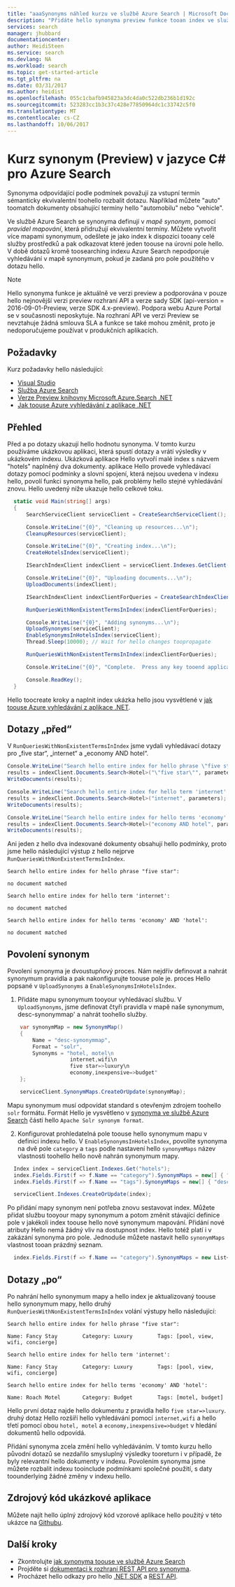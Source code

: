 ```yaml
---
title: "aaaSynonyms náhled kurzu ve službě Azure Search | Microsoft Docs"
description: "Přidáte hello synonyma preview funkce tooan index ve službě Azure Search."
services: search
manager: jhubbard
documentationcenter: 
author: HeidiSteen
ms.service: search
ms.devlang: NA
ms.workload: search
ms.topic: get-started-article
ms.tgt_pltfrm: na
ms.date: 03/31/2017
ms.author: heidist
ms.openlocfilehash: 055c1cbafb945823a3dc4da0c522db236b1d192c
ms.sourcegitcommit: 523283cc1b3c37c428e77850964dc1c33742c5f0
ms.translationtype: MT
ms.contentlocale: cs-CZ
ms.lasthandoff: 10/06/2017
---
```

# <a name="synonym-preview-c-tutorial-for-azure-search"></a>Kurz synonym (Preview) v jazyce C# pro Azure Search

Synonyma odpovídající podle podmínek považují za vstupní termín sémanticky ekvivalentní toohello rozbalit dotazu. Například můžete "auto" toomatch dokumenty obsahující termíny hello "automobilu" nebo "vehicle".

Ve službě Azure Search se synonyma definují v *mapě synonym*, pomocí *pravidel mapování*, která přidružují ekvivalentní termíny. Můžete vytvořit více mapami synonymum, odešlete je jako index k dispozici tooany celé služby prostředků a pak odkazovat které jeden toouse na úrovni pole hello. V době dotazů kromě toosearching indexu Azure Search nepodporuje vyhledávání v mapě synonymum, pokud je zadaná pro pole použitého v dotazu hello.

> [!NOTE]
> Hello synonyma funkce je aktuálně ve verzi preview a podporována v pouze hello nejnovější verzi preview rozhraní API a verze sady SDK (api-version = 2016-09-01-Preview, verze SDK 4.x-preview). Podpora webu Azure Portal se v současnosti neposkytuje. Na rozhraní API ve verzi Preview se nevztahuje žádná smlouva SLA a funkce se také mohou změnit, proto je nedoporučujeme používat v produkčních aplikacích.

## <a name="prerequisites"></a>Požadavky

Kurz požadavky hello následující:

* [Visual Studio](https://www.visualstudio.com/downloads/)
* [Služba Azure Search](search-create-service-portal.md)
* [Verze Preview knihovny Microsoft.Azure.Search .NET](https://aka.ms/search-sdk-preview)
* [Jak toouse Azure vyhledávání z aplikace .NET](https://docs.microsoft.com/azure/search/search-howto-dotnet-sdk)

## <a name="overview"></a>Přehled

Před a po dotazy ukazují hello hodnotu synonyma. V tomto kurzu používáme ukázkovou aplikaci, která spustí dotazy a vrátí výsledky v ukázkovém indexu. Ukázková aplikace Hello vytvoří malé index s názvem "hotels" naplněný dva dokumenty. aplikace Hello provede vyhledávací dotazy pomocí podmínky a slovní spojení, která nejsou uvedena v indexu hello, povolí funkci synonyma hello, pak problémy hello stejné vyhledávání znovu. Hello uvedený níže ukazuje hello celkové toku.

```csharp
  static void Main(string[] args)
  {
      SearchServiceClient serviceClient = CreateSearchServiceClient();

      Console.WriteLine("{0}", "Cleaning up resources...\n");
      CleanupResources(serviceClient);

      Console.WriteLine("{0}", "Creating index...\n");
      CreateHotelsIndex(serviceClient);

      ISearchIndexClient indexClient = serviceClient.Indexes.GetClient("hotels");

      Console.WriteLine("{0}", "Uploading documents...\n");
      UploadDocuments(indexClient);

      ISearchIndexClient indexClientForQueries = CreateSearchIndexClient();

      RunQueriesWithNonExistentTermsInIndex(indexClientForQueries);

      Console.WriteLine("{0}", "Adding synonyms...\n");
      UploadSynonyms(serviceClient);
      EnableSynonymsInHotelsIndex(serviceClient);
      Thread.Sleep(10000); // Wait for hello changes toopropagate

      RunQueriesWithNonExistentTermsInIndex(indexClientForQueries);

      Console.WriteLine("{0}", "Complete.  Press any key tooend application...\n");

      Console.ReadKey();
  }
```
Hello toocreate kroky a naplnit index ukázka hello jsou vysvětlené v [jak toouse Azure vyhledávání z aplikace .NET](https://docs.microsoft.com/azure/search/search-howto-dotnet-sdk).

## <a name="before-queries"></a>Dotazy „před“

V `RunQueriesWithNonExistentTermsInIndex` jsme vydali vyhledávací dotazy pro „five star“, „internet“ a „economy AND hotel“.
```csharp
Console.WriteLine("Search hello entire index for hello phrase \"five star\":\n");
results = indexClient.Documents.Search<Hotel>("\"five star\"", parameters);
WriteDocuments(results);

Console.WriteLine("Search hello entire index for hello term 'internet':\n");
results = indexClient.Documents.Search<Hotel>("internet", parameters);
WriteDocuments(results);

Console.WriteLine("Search hello entire index for hello terms 'economy' AND 'hotel':\n");
results = indexClient.Documents.Search<Hotel>("economy AND hotel", parameters);
WriteDocuments(results);
```
Ani jeden z hello dva indexované dokumenty obsahují hello podmínky, proto jsme hello následující výstup z hello nejprve `RunQueriesWithNonExistentTermsInIndex`.
~~~
Search hello entire index for hello phrase "five star":

no document matched

Search hello entire index for hello term 'internet':

no document matched

Search hello entire index for hello terms 'economy' AND 'hotel':

no document matched
~~~

## <a name="enable-synonyms"></a>Povolení synonym

Povolení synonyma je dvoustupňový proces. Nám nejdřív definovat a nahrát synonymum pravidla a pak nakonfigurujte toouse pole je. proces Hello popsané v `UploadSynonyms` a `EnableSynonymsInHotelsIndex`.

1. Přidáte mapu synonymum tooyour vyhledávací službu. V `UploadSynonyms`, jsme definovat čtyři pravidla v mapě naše synonymum, desc-synonymmap' a nahrát toohello služby.
```csharp
    var synonymMap = new SynonymMap()
    {
        Name = "desc-synonymmap",
        Format = "solr",
        Synonyms = "hotel, motel\n
                    internet,wifi\n
                    five star=>luxury\n
                    economy,inexpensive=>budget"
    };

    serviceClient.SynonymMaps.CreateOrUpdate(synonymMap);
```
Mapu synonymum musí odpovídat standard s otevřeným zdrojem toohello `solr` formátu. Formát Hello je vysvětleno v [synonyma ve službě Azure Search](search-synonyms.md) části hello `Apache Solr synonym format`.

2. Konfigurovat prohledatelná pole toouse hello synonymum mapu v definici indexu hello. V `EnableSynonymsInHotelsIndex`, povolíte synonyma na dvě pole `category` a `tags` podle nastavení hello `synonymMaps` název vlastnosti toohello hello nově nahrán synonymum mapy.
```csharp
  Index index = serviceClient.Indexes.Get("hotels");
  index.Fields.First(f => f.Name == "category").SynonymMaps = new[] { "desc-synonymmap" };
  index.Fields.First(f => f.Name == "tags").SynonymMaps = new[] { "desc-synonymmap" };

  serviceClient.Indexes.CreateOrUpdate(index);
```
Po přidání mapy synonym není potřeba znovu sestavovat index. Můžete přidat službu tooyour mapy synonymum a potom změnit stávající definice pole v jakékoli index toouse hello nové synonymum mapování. Přidání nové atributy Hello nemá žádný vliv na dostupnost index. Hello totéž platí i v zakázání synonyma pro pole. Jednoduše můžete nastavit hello `synonymMaps` vlastnost tooan prázdný seznam.
```csharp
  index.Fields.First(f => f.Name == "category").SynonymMaps = new List<string>();
```

## <a name="after-queries"></a>Dotazy „po“

Po nahrání hello synonymum mapy a hello index je aktualizovaný toouse hello synonymum mapy, hello druhý `RunQueriesWithNonExistentTermsInIndex` volání výstupy hello následující:

~~~
Search hello entire index for hello phrase "five star":

Name: Fancy Stay        Category: Luxury        Tags: [pool, view, wifi, concierge]

Search hello entire index for hello term 'internet':

Name: Fancy Stay        Category: Luxury        Tags: [pool, view, wifi, concierge]

Search hello entire index for hello terms 'economy' AND 'hotel':

Name: Roach Motel       Category: Budget        Tags: [motel, budget]
~~~
Hello první dotaz najde hello dokumentu z pravidla hello `five star=>luxury`. druhý dotaz Hello rozšíří hello vyhledávání pomocí `internet,wifi` a hello třetí pomocí obou `hotel, motel` a `economy,inexpensive=>budget` v hledání dokumentů hello odpovídá.

Přidání synonyma zcela změní hello vyhledáváním. V tomto kurzu hello původní dotazů se nezdařilo smysluplný výsledky tooreturn i v případě, že byly relevantní hello dokumenty v indexu. Povolením synonyma jsme můžete rozbalit indexu tooinclude podmínkami společné použití, s daty toounderlying žádné změny v indexu hello.

## <a name="sample-application-source-code"></a>Zdrojový kód ukázkové aplikace
Můžete najít hello úplný zdrojový kód vzorové aplikace hello použitý v této ukázce na [Githubu](https://github.com/Azure-Samples/search-dotnet-getting-started/tree/master/DotNetHowToSynonyms).

## <a name="next-steps"></a>Další kroky

* Zkontrolujte [jak synonyma toouse ve službě Azure Search](search-synonyms.md)
* Projděte si [dokumentaci k rozhraní REST API pro synonyma](https://aka.ms/rgm6rq).
* Procházet hello odkazy pro hello [.NET SDK](https://docs.microsoft.com/dotnet/api/microsoft.azure.search) a [REST API](https://docs.microsoft.com/rest/api/searchservice/).
